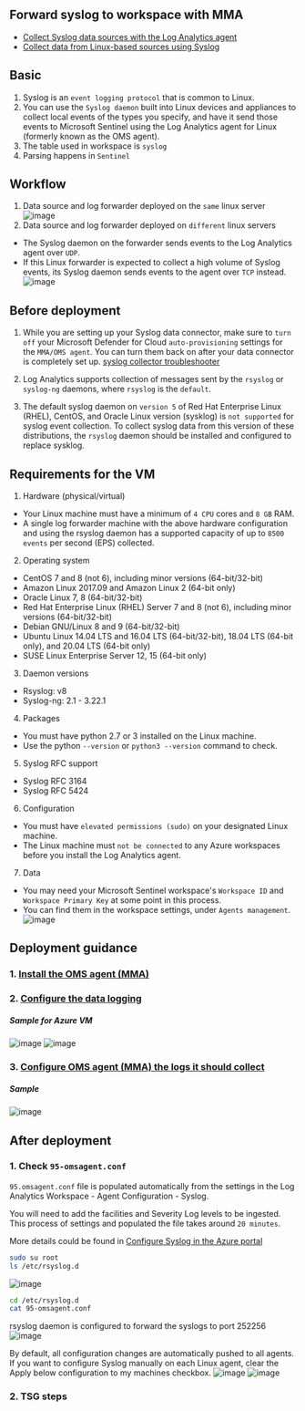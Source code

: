## Forward syslog to workspace with MMA
* [Collect Syslog data sources with the Log Analytics agent](https://learn.microsoft.com/en-us/azure/azure-monitor/agents/data-sources-syslog)
* [Collect data from Linux-based sources using Syslog](https://learn.microsoft.com/en-us/azure/sentinel/connect-syslog)

## Basic
1. Syslog is an `event logging protocol` that is common to Linux. 
2. You can use the `Syslog daemon` built into Linux devices and appliances to collect local events of the types you specify, and have it send those events to Microsoft Sentinel using the Log Analytics agent for Linux (formerly known as the OMS agent).
3. The table used in workspace is `syslog`
4. Parsing happens in `Sentinel`

## Workflow
1. Data source and log forwarder deployed on the `same` linux server
![image](https://user-images.githubusercontent.com/96930989/213683832-2bb83320-9f2f-44de-a850-f71cb1e9a12c.png)
2. Data source and log forwarder deployed on `different` linux servers
* The Syslog daemon on the forwarder sends events to the Log Analytics agent over `UDP`. 
* If this Linux forwarder is expected to collect a high volume of Syslog events, its Syslog daemon sends events to the agent over `TCP` instead.
![image](https://user-images.githubusercontent.com/96930989/213684013-2cb9aff0-a224-4c54-9d58-b74fd1ec8aa5.png)


## Before deployment
1. While you are setting up your Syslog data connector, make sure to `turn off` your Microsoft Defender for Cloud `auto-provisioning` settings for the `MMA/OMS agent`.
You can turn them back on after your data connector is completely set up. [syslog collector troubleshooter](https://learn.microsoft.com/en-us/azure/sentinel/troubleshooting-cef-syslog?tabs=syslog#verify-your-data-connector-prerequisites)

2. Log Analytics supports collection of messages sent by the `rsyslog` or `syslog-ng` daemons, where `rsyslog` is the `default`. 
3. The default syslog daemon on `version 5` of Red Hat Enterprise Linux (RHEL), CentOS, and Oracle Linux version (sysklog) is `not supported` for syslog event collection. To collect syslog data from this version of these distributions, the `rsyslog` daemon should be installed and configured to replace sysklog.

## Requirements for the VM
1. Hardware (physical/virtual)
* Your Linux machine must have a minimum of `4 CPU` cores and `8 GB` RAM.
* A single log forwarder machine with the above hardware configuration and using the rsyslog daemon has a supported capacity of up to `8500 events` per second (EPS) collected.

2. Operating system
* CentOS 7 and 8 (not 6), including minor versions (64-bit/32-bit)
* Amazon Linux 2017.09 and Amazon Linux 2 (64-bit only)
* Oracle Linux 7, 8 (64-bit/32-bit)
* Red Hat Enterprise Linux (RHEL) Server 7 and 8 (not 6), including minor versions (64-bit/32-bit)
* Debian GNU/Linux 8 and 9 (64-bit/32-bit)
* Ubuntu Linux 14.04 LTS and 16.04 LTS (64-bit/32-bit), 18.04 LTS (64-bit only), and 20.04 LTS (64-bit only)
* SUSE Linux Enterprise Server 12, 15 (64-bit only)

3. Daemon versions
* Rsyslog: v8
* Syslog-ng: 2.1 - 3.22.1

4. Packages
* You must have python 2.7 or 3 installed on the Linux machine.
* Use the python `--version` or `python3 --version` command to check.

5. Syslog RFC support
* Syslog RFC 3164
* Syslog RFC 5424

6. Configuration
* You must have `elevated permissions (sudo)` on your designated Linux machine.
* The Linux machine must `not be connected` to any Azure workspaces before you install the Log Analytics agent.

7. Data
* You may need your Microsoft Sentinel workspace's `Workspace ID` and `Workspace Primary Key` at some point in this process. 
* You can find them in the workspace settings, under `Agents management`.
![image](https://user-images.githubusercontent.com/96930989/213843660-69a25dcb-2649-4bb1-a7b1-4e3e4879647f.png)

## Deployment guidance
### 1. [Install the OMS agent (MMA)](https://learn.microsoft.com/en-us/azure/sentinel/connect-syslog#configure-your-linux-machine-or-appliance)
### 2. [Configure the data logging](https://learn.microsoft.com/en-us/azure/sentinel/connect-syslog#configure-your-devices-logging-settings)
##### Sample for Azure VM
![image](https://user-images.githubusercontent.com/96930989/213717017-90f34728-2cea-492c-b932-2f72fc1c73bb.png)
![image](https://user-images.githubusercontent.com/96930989/213717622-3fc93fa6-f518-4c72-be41-fdff85917501.png)

### 3. [Configure OMS agent (MMA) the logs it should collect](https://learn.microsoft.com/en-us/azure/sentinel/connect-syslog#configure-the-log-analytics-agent)
##### Sample
![image](https://user-images.githubusercontent.com/96930989/213688626-da79b9ec-0eba-42e5-a7d5-447915484fa9.png)

## After deployment
### 1. Check `95-omsagent.conf`
`95.omsagent.conf` file is populated automatically from the settings in the Log Analytics Workspace - Agent Configuration - Syslog. 

You will need to add the facilities and Severity Log levels to be ingested. This process of settings and populated the file takes around `20 minutes`.

More details could be found in [Configure Syslog in the Azure portal](https://learn.microsoft.com/en-us/azure/azure-monitor/agents/data-sources-syslog#configure-syslog-in-the-azure-portal)

```sh
sudo su root
ls /etc/rsyslog.d
```
![image](https://user-images.githubusercontent.com/96930989/213731063-6f9b8ea2-7e35-4230-8f9f-0e17d1f0a855.png)

```sh
cd /etc/rsyslog.d
cat 95-omsagent.conf
```
rsyslog daemon is configured to forward the syslogs to port 252256
![image](https://user-images.githubusercontent.com/96930989/213731369-625dd3c2-4721-41c2-99da-0ed776f931e0.png)


By default, all configuration changes are automatically pushed to all agents. 
If you want to configure Syslog manually on each Linux agent, clear the Apply below configuration to my machines checkbox.
![image](https://user-images.githubusercontent.com/96930989/213731633-f95cae6a-998d-4ea2-ab2a-3f1bbd451972.png)
![image](https://user-images.githubusercontent.com/96930989/213731664-5ca54fbc-94c4-420a-b9f6-c6c643bda869.png)

### 2.  TSG steps


